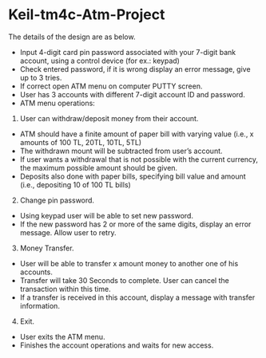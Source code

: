 # Keil-tm4c-Atm-Project

The details of the design are as below. 
-	Input 4-digit card pin password associated with your 7-digit bank account, using a control device (for ex.: keypad)
-	Check entered password, if it is wrong display an error message, give up to 3 tries.
-	If correct open ATM menu on computer PUTTY screen.
-	User has 3 accounts with different 7-digit account ID and password. 
-	ATM menu operations:
1)	User can withdraw/deposit money from their account.
-	ATM should have a finite amount of paper bill with varying value (i.e., x amounts of 100 TL, 20TL, 10TL, 5TL)
-	The withdrawn mount will be subtracted from user’s account. 
-	If user wants a withdrawal that is not possible with the current currency, the maximum possible amount should be given. 
-	Deposits also done with paper bills, specifying bill value and amount (i.e., depositing 10 of 100 TL bills)
2)	Change pin password.
-	Using keypad user will be able to set new password. 
-	If the new password has 2 or more of the same digits, display an error message. Allow user to retry.

3)	Money Transfer.
-	User will be able to transfer x amount money to another one of his accounts.
-	Transfer will take 30 Seconds to complete. User can cancel the transaction within this time. 
-	If a transfer is received in this account, display a message with transfer information.

4)	Exit.
-	User exits the ATM menu. 
-	Finishes the account operations and waits for new access.
